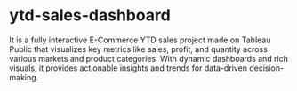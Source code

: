 # ytd-sales-dashboard
It is a fully interactive E-Commerce YTD sales project made on Tableau Public that visualizes key metrics like sales, profit, and quantity across various markets and product categories. With dynamic dashboards and rich visuals, it provides actionable insights and trends for data-driven decision-making.

